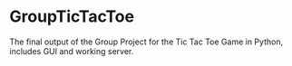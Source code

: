 # GroupTicTacToe
The final output of the Group Project for the Tic Tac Toe Game in Python, includes GUI and working server.
